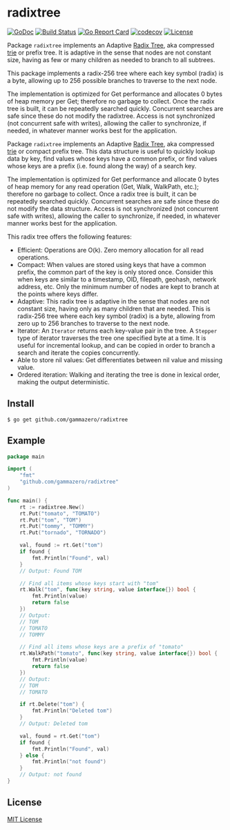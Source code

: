 # radixtree

[![GoDoc](https://pkg.go.dev/badge/github.com/gammazero/radixtree)](https://pkg.go.dev/github.com/gammazero/radixtree)
[![Build Status](https://github.com/gammazero/radixtree/actions/workflows/go.yml/badge.svg)](https://github.com/gammazero/radixtree/actions/workflows/go.yml)
[![Go Report Card](https://goreportcard.com/badge/github.com/gammazero/radixtree)](https://goreportcard.com/report/github.com/gammazero/radixtree)
[![codecov](https://codecov.io/gh/gammazero/radixtree/branch/master/graph/badge.svg)](https://codecov.io/gh/gammazero/radixtree)
[![License](https://img.shields.io/badge/License-MIT-blue.svg)](LICENSE)

Package `radixtree` implements an Adaptive [Radix Tree](https://en.wikipedia.org/wiki/Radix_tree), aka compressed [trie](https://en.wikipedia.org/wiki/Trie) or prefix tree. It is adaptive in the sense that nodes are not constant size, having as few or many children as needed to branch to all subtrees.

This package implements a radix-256 tree where each key symbol (radix) is a byte, allowing up to 256 possible branches to traverse to the next node.

The implementation is optimized for Get performance and allocates 0 bytes of heap memory per Get; therefore no garbage to collect. Once the radix tree is built, it can be repeatedly searched quickly. Concurrent searches are safe since these do not modify the radixtree. Access is not synchronized (not concurrent safe with writes), allowing the caller to synchronize, if needed, in whatever manner works best for the application.

Package `radixtree` implements an Adaptive [Radix Tree](https://en.wikipedia.org/wiki/Radix_tree), aka compressed [trie](https://en.wikipedia.org/wiki/Trie) or compact prefix tree.  This data structure is useful to quickly lookup data by key, find values whose keys have a common prefix, or find values whose keys are a prefix (i.e. found along the way) of a search key.

The implementation is optimized for Get performance and allocate 0 bytes of heap memory for any read operation (Get, Walk, WalkPath, etc.); therefore no garbage to collect.  Once a radix tree is built, it can be repeatedly searched quickly. Concurrent searches are safe since these do not modify the data structure. Access is not synchronized (not concurrent safe with writes), allowing the caller to synchronize, if needed, in whatever manner works best for the application.

This radix tree offers the following features:

- Efficient: Operations are O(k). Zero memory allocation for all read operations.
- Compact: When values are stored using keys that have a common prefix, the common part of the key is only stored once. Consider this when keys are similar to a timestamp, OID, filepath, geohash, network address, etc. Only the minimum number of nodes are kept to branch at the points where keys differ.
- Adaptive: This radix tree is adaptive in the sense that nodes are not constant size, having only as many children that are needed. This is radix-256 tree where each key symbol (radix) is a byte, allowing from zero up to 256 branches to traverse to the next node.
- Iterator: An `Iterator` returns each key-value pair in the tree. A `Stepper` type of iterator traverses the tree one specified byte at a time. It is useful for incremental lookup, and can be copied in order to branch a search and iterate the copies concurrently.
- Able to store nil values: Get differentiates between nil value and missing value.
- Ordered iteration: Walking and iterating the tree is done in lexical order, making the output deterministic.

## Install

```
$ go get github.com/gammazero/radixtree
```

## Example

```go
package main

import (
    "fmt"
    "github.com/gammazero/radixtree"
)

func main() {
    rt := radixtree.New()
    rt.Put("tomato", "TOMATO")
    rt.Put("tom", "TOM")
    rt.Put("tommy", "TOMMY")
    rt.Put("tornado", "TORNADO")

    val, found := rt.Get("tom")
    if found {
        fmt.Println("Found", val)
    }
    // Output: Found TOM

    // Find all items whose keys start with "tom"
    rt.Walk("tom", func(key string, value interface{}) bool {
        fmt.Println(value)
        return false
    })
    // Output:
    // TOM
    // TOMATO
    // TOMMY

    // Find all items whose keys are a prefix of "tomato"
    rt.WalkPath("tomato", func(key string, value interface{}) bool {
        fmt.Println(value)
        return false
    })
    // Output:
    // TOM
    // TOMATO

    if rt.Delete("tom") {
        fmt.Println("Deleted tom")
    }
    // Output: Deleted tom

    val, found = rt.Get("tom")
    if found {
        fmt.Println("Found", val)
    } else {
        fmt.Println("not found")
    }
    // Output: not found
}
```

## License

[MIT License](LICENSE)
